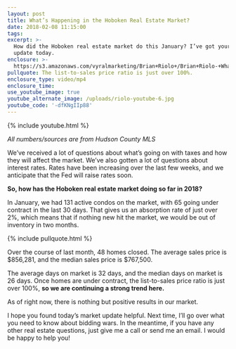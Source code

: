 ```yaml
---
layout: post
title: What’s Happening in the Hoboken Real Estate Market?
date: 2018-02-08 11:15:00
tags:
excerpt: >-
  How did the Hoboken real estate market do this January? I’ve got your market
  update today.
enclosure: >-
  https://s3.amazonaws.com/vyralmarketing/Brian+Riolo+/Brian+Riolo-+Whats+Happening+in+the+Hoboken+Real+Estate+Market%253F.mp4
pullquote: The list-to-sales price ratio is just over 100%.
enclosure_type: video/mp4
enclosure_time:
use_youtube_image: true
youtube_alternate_image: /uploads/riolo-youtube-6.jpg
youtube_code: '-dfKNgIIp88'
---
```


{% include youtube.html %}

*All numbers/sources are from Hudson County MLS*

We’ve received a lot of questions about what’s going on with taxes and how they will affect the market. We’ve also gotten a lot of questions about interest rates. Rates have been increasing over the last few weeks, and we anticipate that the Fed will raise rates soon.

**So, how has the Hoboken real estate market doing so far in 2018?**

In January, we had 131 active condos on the market, with 65 going under contract in the last 30 days. That gives us an absorption rate of just over 2%, which means that if nothing new hit the market, we would be out of inventory in two months.

{% include pullquote.html %}

Over the course of last month, 48 homes closed. The average sales price is $856,281, and the median sales price is $767,500.

The average days on market is 32 days, and the median days on market is 26 days. Once homes are under contract, the list-to-sales price ratio is just over 100%, **so we are continuing a strong trend here.**

As of right now, there is nothing but positive results in our market.

I hope you found today’s market update helpful. Next time, I’ll go over what you need to know about bidding wars. In the meantime, if you have any other real estate questions, just give me a call or send me an email. I would be happy to help you!